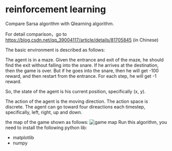 # reinforcement learning
Compare Sarsa algorithm with Qlearning algorithm.

For detail comparison，go to https://blog.csdn.net/qq_39004117/article/details/81705845 (in Chinese)

The basic environment is described as follows:

The agent is in a maze. Given the entrance and exit of the maze, he should find the exit without falling into the snare. If he arrives at the destination, then the game is over. But if he goes into the snare, then he will get -100 reward, and then restart from the entrance. For each step, he will get -1 reward.

So, the state of the agent is his current position, specifically (x, y).

The action of the agent is the moving direction. The action space is discrete. The agent can go toward four direactions each timestep, specifically, left, right, up and down.

the map of the game shown as follows:
![game map](https://github.com/nuomizai/Qlearning/blob/master/image/map.jpg)
Run this algorithm, you need to install the following python lib:
- matplotlib
- numpy
